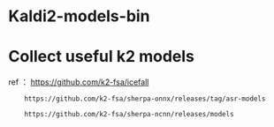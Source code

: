 # Kaldi2-models-bin

# Collect useful k2 models

ref ：  https://github.com/k2-fsa/icefall

        https://github.com/k2-fsa/sherpa-onnx/releases/tag/asr-models

        https://github.com/k2-fsa/sherpa-ncnn/releases/models

